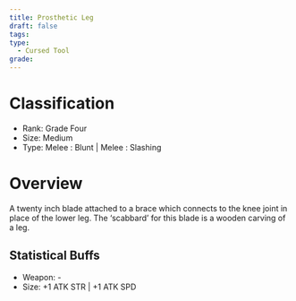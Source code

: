 ```yaml
---
title: Prosthetic Leg
draft: false
tags: 
type:
  - Cursed Tool
grade:
---
```

# Classification
- Rank: Grade Four
- Size: Medium
- Type: Melee : Blunt | Melee : Slashing


# Overview
A twenty inch blade attached to a brace which connects to the knee joint in place of the lower leg. The ‘scabbard’ for this blade is a wooden carving of a leg.

## Statistical Buffs
- Weapon: -
- Size: +1 ATK STR | +1 ATK SPD